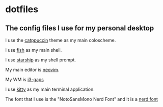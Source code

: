 # dotfiles

## The config files I use for my personal desktop 

I use the [catppuccin](https://github.com/catppuccin/) theme as my main coloscheme.

I use [fish](https://fishshell.com/) as my main shell.

I use [starship](https://starship.rs/) as my shell prompt.

My main editor is [neovim](https://neovim.io/).

My WM is [i3-gaps](https://github.com/Airblader/i3)

I use [kitty](https://sw.kovidgoyal.net/kitty/) as my main terminal application.

The font that I use is the "NotoSansMono Nerd Font" and it is a [nerd font](https://www.nerdfonts.com/)
